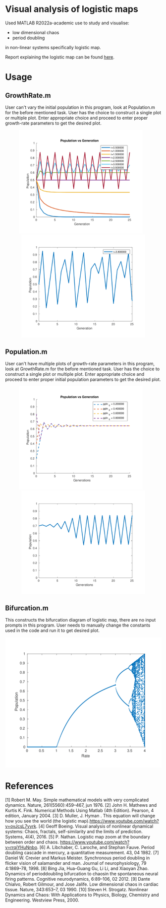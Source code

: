 # Visual analysis of logistic maps

Used MATLAB R2022a-academic use to study and visualise:
* low dimensional chaos
* period doubling

in non-linear systems specifically logistic map.

Report explaining the logistic map can be found [here](https://github.com/dnshkmr7/visual-analysis-nld/blob/main/Report.pdf).

# Usage

## GrowthRate.m

User can't vary the initial population in this program, look at Population.m for the before mentioned task. User has the choice to construct a single plot or multiple plot. Enter appropriate choice and proceed to enter proper growth-rate parameters to get the desired plot.

<div align=center> <img src="Plots/Plot1-1.png" width="400" title="1：single plot"/>&nbsp;&nbsp;&nbsp;&nbsp;<img src="Plots/Plot1-2.png" width="400" title="1：multiple plot"/></div>

## Population.m

User can't have multiple plots of growth-rate parameters in this program, look at GrowthRate.m for the before mentioned task. User has the choice to construct a single plot or multiple plot. Enter appropriate choice and proceed to enter proper initial population parameters to get the desired plot.

<div align=center> <img src="Plots/Plot2-1.png" width="400" title="2：single plot"/>&nbsp;&nbsp;&nbsp;&nbsp;<img src="Plots/Plot2-2.png" width="400" title="2：multiple plot"/></div>

## Bifurcation.m

This constructs the bifurcation diagram of logistic map, there are no input prompts in this program. User needs to manually change the constants used in the code and run it to get desired plot.

<div align=center> <img src="Plots/Plot3.png" width="750" title="3：bifurcation plot"/></div>

# References

[1] Robert M. May. Simple mathematical models with very complicated dynamics. Nature, 261(5560):459–467, jun 1976.
[2] John H. Mathews and Kurtis K. Fink. Numerical Methods Using Matlab (4th Edition). Pearson, 4 edition, January 2004.
[3] D. Muller, J. Hyman . This equation will change how you see the world (the logistic map).https://www.youtube.com/watch?v=ovJcsL7vyrk.
[4] Geoff Boeing. Visual analysis of nonlinear dynamical systems: Chaos, fractals, self-similarity and the limits of prediction. Systems, 4(4), 2016.
[5] P. Nathan. Logistic map zoom at the boundary between order and chaos. https://www.youtube.com/watch?v=rrqiYHuNnbo. 
[6] A. Libchaber, C. Laroche, and Stephan Fauve. Period doubling cascade in mercury, a quantitative measurement. 43, 04 1982.
[7] Daniel W. Crevier and Markus Meister. Synchronous period doubling in flicker vision of salamander and man. Journal of neurophysiology, 79 4:1869–78, 1998.
[8] Bing Jia, Hua-Guang Gu, Li Li, and Xiaoyan Zhao. Dynamics of perioddoubling bifurcation to chaosin the spontaneous neural firing patterns. Cognitive neurodynamics, 6:89–106, 02 2012.
[9] Dante Chialvo, Robert Gilmour, and Jose Jalife. Low dimensional chaos in cardiac tissue. Nature, 343:653–7, 03 1990.
[10] Steven H. Strogatz. Nonlinear Dynamics and Chaos: With Applications to Physics, Biology, Chemistry and Engineering. Westview Press, 2000.
